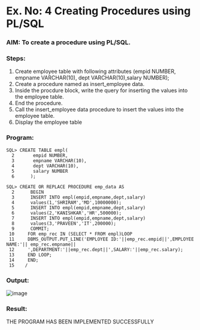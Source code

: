# Ex. No: 4 Creating Procedures using PL/SQL

### AIM: To create a procedure using PL/SQL.

### Steps:
1. Create employee table with following attributes (empid NUMBER, empname VARCHAR(10), dept VARCHAR(10),salary NUMBER);
2. Create a procedure named as insert_employee data.
3. Inside the procdure block, write the query for inserting the values into the employee table.
4. End the procedure.
5. Call the insert_employee data procedure to insert the values into the employee table.
6. Display the employee table

### Program:
```
SQL> CREATE TABLE empl(
  2       empid NUMBER,
  3       empname VARCHAR(10),
  4       dept VARCHAR(10),
  5       salary NUMBER
  6      );

SQL> CREATE OR REPLACE PROCEDURE emp_data AS
  2      BEGIN
  3      INSERT INTO empl(empid,empname,dept,salary)
  4      values(1,'SHRIRAM','MD',10000000);
  5      INSERT INTO empl(empid,empname,dept,salary)
  6      values(2,'KANISHKAR','HR',500000);
  7      INSERT INTO empl(empid,empname,dept,salary)
  8      values(3,'PRAVEEN','IT',200000);
  9      COMMIT;
 10     FOR emp_rec IN (SELECT * FROM empl)LOOP
 11     DBMS_OUTPUT.PUT_LINE('EMPLOYEE ID:'||emp_rec.empid||',EMPLOYEE NAME:'|| emp_rec.empname||
 12     ',DEPARTMENT:'||emp_rec.dept||',SALARY:'||emp_rec.salary);
 13     END LOOP;
 14     END;
 15    /
 ```
### Output:
![image](https://github.com/MohammedFaizal05/Ex-No-4-Creating-Procedures-using-PL-SQL/assets/120553195/044e957d-ffe4-4cb3-a628-dfca2dae523e)

### Result:
THE PROGRAM HAS BEEN IMPLEMENTED SUCCESSFULLY

